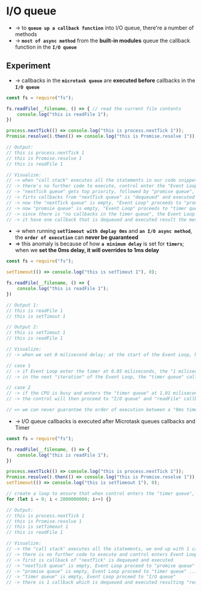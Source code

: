 # I/O queue
* -> to **`queue up a callback function`** into I/O queue, there're a number of methods
* -> **`most of async method`** from the **built-in modules** queue the callback function in the **`I/O queue`**

## Experiment
* -> callbacks in the **`microtask queue`** are **executed before** callbacks in the **`I/O queue`**
```js - VD: fs.readFile()
const fs = require("fs");

fs.readFile(__filename, () => { // read the current file contents
    console.log("this is readFile 1");
})

process.nextTick(() => console.log("this is process.nextTick 1"));
Promise.resolve().then(() => console.log("this is Promise.resolve 1"));

// Output:
// this is process.nextTick 1
// this is Promise.resolve 1
// this is readFile 1

// Visualize:
// -> when "call stack" executes all the statements in our code snippet, we end up with 1 callback in the "nextTick queue", 1 in "promise queue", 1 in "I/O queue"
// -> there's no further code to execute, control enter the "Event Loop" 
// -> "nextTick queue" gets top priority, followed by "promise queue", followed by "I/O queue"
// -> firts callbacks from "nextTick queue" is "dequeued" and executed 
// -> now the "nextTick queue" is empty, "Event Loop" proceeds to "promise queue"; the callback is dequeued and executed on "call stack" logging message to console
// -> now "promsie queue" is empty, "Event Loop" proceeds to "timer queue"
// -> since there is "no callbacks in the timer queue", the Event Loop proceed to the "I/O queue"
// -> it have one callback that is dequeued and executed result the message to the console
```

* -> when running **`setTimeout with deplay 0ms`** and **`an I/O async method`**, the **`order of execution`** can **never be guaranteed**
* => this anomaly is because of how **`a minimum delay`** is set for **`timers`**; when we **set the 0ms delay, it will overrides to 1ms delay**
```js
const fs = require("fs");

setTimeout(() => console.log("this is setTimout 1"), 0);

fs.readFile(__filename, () => {
    console.log("this is readFile 1");
})

// Output 1:
// this is readFile 1
// this is setTimout 1

// Output 2:
// this is setTimout 1 
// this is readFile 1

// Visualize:
// -> when we set 0 milisecond delay; at the start of the Event Loop, Nodejs needs to figure out if the "1 milisecond timer" has elapsed or not

// case 1
// -> if Event Loop enter the timer at 0.05 miliseconds, the "1 milisecond callback" "hasn't been queued" and the control moves on to the "I/O queue" executing the "readFile" callback
// -> in the next "iteration" of the Event Loop, the "timer queue" callback will be executed

// case 2
// -> if the CPU is busy and enters the "timer queue" at 1.01 miliseconds, timer would have elapsed and callback function which is queued in the "timer queue" is executed first
// -> the control will then proceed to "I/O queue" and "readFile" callback will be executed

// => we can never guarantee the order of execution between a "0ms timer" and a "I/O callback"
```

* -> I/O queue callbacks is executed after Microtask queues callbacks and Timer
```js - microtask queue, timer queue, I/O queue
const fs = require("fs");

fs.readFile(__filename, () => {
    console.log("this is readFile 1");
})

process.nextTick(() => console.log("this is process.nextTick 1"));
Promise.resolve().then(() => console.log("this is Promise.resolve 1"));
setTimeout(() => console.log("this is setTimeout 1"), 0);

// create a loop to ensure that when control enters the "timer queue", the "setTimeout" timer has elapsed and call back is ready to be executed
for (let i = 0; i < 2000000000; i++) {}

// Output:
// this is process.nextTick 1
// this is Promise.resolve 1
// this is setTimeout 1
// this is readFile 1

// Visualize:
// -> the "call stack" executes all the statements, we end up with 1 callback in the "nextTick queue", 1 in "promise queue", 1 in "timer queue", 1 in "I/O queue"
// -> there is no further code to execute and control enters Event Loop
// -> first is callback of "nextTick" is dequeued and executed
// -> "nextTick queue" is empty, Event Loop proceed to "promise queue" ......
// -> "promise queue" is empty, Event Loop proceed to "timer queue" ......
// -> "timer queue" is empty, Event Loop proceed to "I/O queue"
// -> there is 1 callback which is dequeued and executed resulting "readFile" log message in the console
```